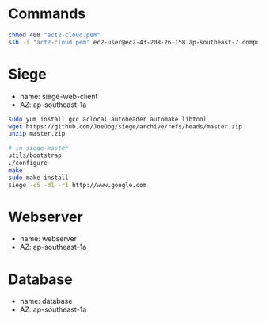 # Commands
```bash
chmod 400 "act2-cloud.pem"
ssh -i "act2-cloud.pem" ec2-user@ec2-43-208-26-158.ap-southeast-7.compute.amazonaws.com
```

# Siege
- name: siege-web-client
- AZ: ap-southeast-1a
```bash
sudo yum install gcc aclocal autoheader automake libtool
wget https://github.com/JoeDog/siege/archive/refs/heads/master.zip
unzip master.zip

# in siege-master
utils/bootstrap
./configure
make
sudo make install
siege -c5 -d1 -r1 http://www.google.com
```

# Webserver
- name: webserver
- AZ: ap-southeast-1a

# Database
- name: database
- AZ: ap-southeast-1a